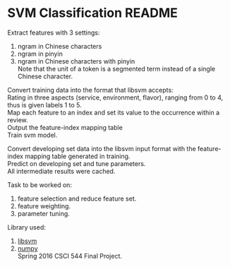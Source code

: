 # SVM Classification README
Extract features with 3 settings:<br>
1. ngram in Chinese characters<br>
2. ngram in pinyin<br>
3. ngram in Chinese characters with pinyin<br>
Note that the unit of a token is a segmented term instead of a single Chinese character.<br>

Convert training data into the format that libsvm accepts:<br>
Rating in three aspects (service, environment, flavor), ranging from 0 to 4, thus is given labels 1 to 5.<br>
Map each feature to an index and set its value to the occurrence within a review.<br>
Output the feature-index mapping table<br>
Train svm model.<br>

Convert developing set data into the libsvm input format with the feature-index mapping table generated in training.<br>
Predict on developing set and tune parameters.<br>
All intermediate results were cached.<br>

Task to be worked on:<br>
1. feature selection and reduce feature set.<br>
2. feature weighting.<br>
3. parameter tuning.<br>

Library used:<br>
1. [libsvm](https://www.csie.ntu.edu.tw/~cjlin/libsvm/)<br>
2. [numpy](http://www.numpy.org/)<br>
Spring 2016 CSCI 544 Final Project.
